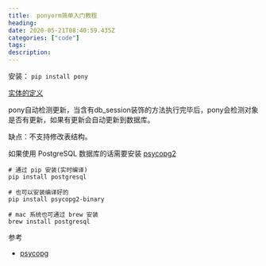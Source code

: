 ```yaml
---
title:  ponyorm简单入门教程
heading: 
date: 2020-05-21T08:40:59.435Z
categories: ["code"]
tags: 
description: 
---
```


安装： `pip install pony`

[实体的定义](https://docs.ponyorm.org/entities.html)

pony自动检测更新，当含有db_session装饰的方法执行完毕后，pony会检测对象是否有更新，如果有更新会自动更新到数据库。

缺点：不支持修改表结构。


如果使用 PostgreSQL 数据库的话需要安装 [psycopg2](https://pypi.org/project/psycopg2/)

```
# 通过 pip 安装(实时编译)
pip install postgresql

# 也可以安装编译好的
pip install psycopg2-binary

# mac 系统也可通过 brew 安装
brew install postgresql
```

参考 
- [psycopg](https://www.psycopg.org/docs/)